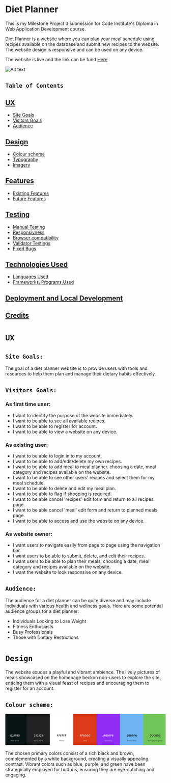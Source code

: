# Diet Planner

This is my Milestone Project 3 submission for Code Institute's Diploma in Web Application Development course. 

Diet Planner is a website where you can plan your meal schedule using recipes available on the database and submit new recipes to the website. The website design is responsive and can be used on any device. 

The website is live and the link can be fund [Here]()
<br>

![Alt text](/assets/readme-images/response-img.jpeg)

## `Table of Contents`

## [UX](#ux "UX")
  + [Site Goals](#site-goals "Site Goals")
  + [Visitors Goals](#visitors-goals "Visitor Goals")
  + [Audience](#audience "Audience")
 ## [Design](#design "Design")
  + [Colour scheme](#colourscheme "Colour scheme")
  + [Typography](#typography "Typography")
  + [Imagery](#imagery "Imagery") 
 ## [Features](#features "Features")
 + [Existing Features](#existing-features "Existing Features")
 + [Future Features](#future-features "Future Features")
## [Testing](#testing "Testing")
 + [Manual Testing](#manual-testing "Manual Testing")
 + [Responsivness](#responsivness "Responsiveness")
 + [Browser compatibility](#browser-compatibility "Browser compatibility")
 + [Validator Testings](#validator-testings "Validator Testings")
 + [Fixed Bugs](#fixed-bugs "fixed Bugs")
## [Technologies Used](#technologies-used "Technologies Used")
  + [ Languages Used](#languages-used " Languages Used")
  + [Frameworks, Programs Used](#frameworks-programs-used "Frameworks, Programs Used")
## [Deployment and Local Development](#deployment-and-local-development "Deployment and Local Development")
## [Credits](#credits "Credits")
 
# `UX`

## `Site Goals:` 

The goal of a diet planner website is to provide users with tools and resources to help them plan and manage their dietary habits effectively.

## `Visitors Goals:` 

### As first time user:

+ I want to identify the purpose of the website immediately.
+ I want to be able to see all available recipes.
+ I want to be able to register for account.
+ I want to be able to view a website on any device.

### As existing user:

+ I want to be able to login in to my account.
+ I want to be able to add/edit/delete my own recipes.
+ I want to be able to add meal to meal planner. choosing a date, meal category and recipes available on the website. 
+ I want to be able to see other users' recipes and select them for my meal schedule.
+ I want to be able to delete and edit my meal plan.
+ I want to be able to flag if shooping is required.
+ I want to be able cancel  'recipes' edit form and return to all recipes page.
+ I want to be able cancel  'meal' edit form and return to planned meals page.
+ I want to be able to access and use the website on any device.

### As website owner:

+ I want users to navigate easily from page to page using the navigation bar.
+ I want users to be able to submit, delete, and edit their recipes.
+  I want users to be able to plan their meals, choosing a date, meal category and recipes available on the website. 
+ I want the website to look responsive on any device.

## `Audience:`

The audience for a diet planner can be quite diverse and may include individuals with various health and wellness goals. Here are some potential audience groups for a diet planner: 
+ Individuals Looking to Lose Weight
+ Fitness Enthusiasts
+ Busy Professionals
+ Those with Dietary Restrictions

# `Design`

The website exudes a playful and vibrant ambience. The lively pictures of meals showcased on the homepage beckon non-users to explore the site, enticing them with a visual feast of recipes and encouraging them to register for an account.

## `Colour scheme:`

![Alt text](/templates/readme/images/colors.png)

The chosen primary colors consist of a rich black and brown, complemented by a white background, creating a visually appealing contrast. Vibrant colors such as blue, purple, and green have been strategically employed for buttons, ensuring they are eye-catching and engaging.